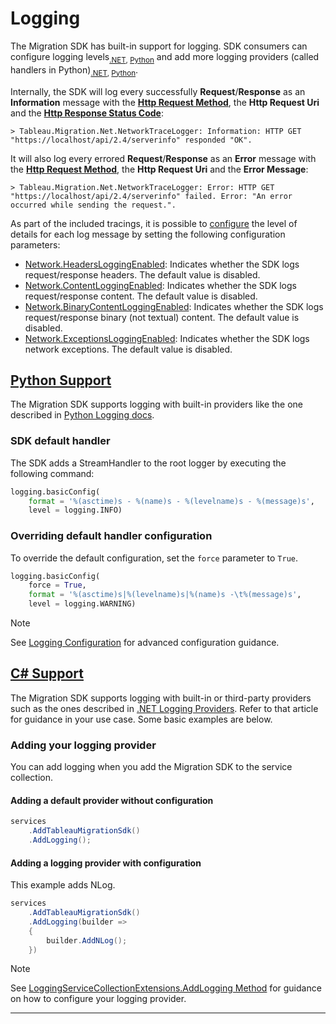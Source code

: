 # Logging

The Migration SDK has built-in support for logging. SDK consumers can configure logging levels<sub>[.NET](https://learn.microsoft.com/en-us/dotnet/api/microsoft.extensions.logging.loglevel), [Python](https://docs.python.org/3/howto/logging.html#logging-levels)</sub> and add more logging providers (called handlers in Python)<sub>[.NET](https://learn.microsoft.com/en-us/dotnet/core/extensions/logging-providers), [Python](https://docs.python.org/3/library/logging.handlers.html)</sub>.

Internally, the SDK will log every successfully **Request**/**Response** as an **Information** message with the [**Http Request Method**](https://developer.mozilla.org/en-US/docs/Web/HTTP/Methods), the **Http Request Uri** and the [**Http Response Status Code**](https://developer.mozilla.org/en-US/docs/Web/HTTP/Status):

```Shell
> Tableau.Migration.Net.NetworkTraceLogger: Information: HTTP GET "https://localhost/api/2.4/serverinfo" responded "OK".
```

It will also log every errored **Request**/**Response** as an **Error** message with the [**Http Request Method**](https://developer.mozilla.org/en-US/docs/Web/HTTP/Methods), the **Http Request Uri** and the **Error Message**:

```Shell
> Tableau.Migration.Net.NetworkTraceLogger: Error: HTTP GET "https://localhost/api/2.4/serverinfo" failed. Error: "An error occurred while sending the request.".
```

As part of the included tracings, it is possible to [configure](configuration.md) the level of details for each log message by setting the following configuration parameters:

- [Network.HeadersLoggingEnabled](xref:Tableau.Migration.Config.NetworkOptions#Tableau_Migration_Config_NetworkOptions_HeadersLoggingEnabled): Indicates whether the SDK logs request/response headers. The default value is disabled.
- [Network.ContentLoggingEnabled](xref:Tableau.Migration.Config.NetworkOptions#Tableau_Migration_Config_NetworkOptions_ContentLoggingEnabled): Indicates whether the SDK logs request/response content. The default value is disabled.
- [Network.BinaryContentLoggingEnabled](xref:Tableau.Migration.Config.NetworkOptions#Tableau_Migration_Config_NetworkOptions_BinaryContentLoggingEnabled): Indicates whether the SDK logs request/response binary (not textual) content. The default value is disabled.
- [Network.ExceptionsLoggingEnabled](xref:Tableau.Migration.Config.NetworkOptions#Tableau_Migration_Config_NetworkOptions_ExceptionsLoggingEnabled): Indicates whether the SDK logs network exceptions. The default value is disabled.

## [Python Support](#tab/Python)

The Migration SDK supports logging with built-in providers like the one described in [Python Logging docs](https://docs.python.org/3/howto/logging.html).

### SDK default handler

The SDK adds a StreamHandler to the root logger by executing the following command:

```Python
logging.basicConfig(
    format = '%(asctime)s - %(name)s - %(levelname)s - %(message)s', 
    level = logging.INFO)
```

### Overriding default handler configuration

To override the default configuration, set the `force` parameter to `True`.

```Python
logging.basicConfig(
    force = True,
    format = '%(asctime)s|%(levelname)s|%(name)s -\t%(message)s',
    level = logging.WARNING)
```

> [!Note]
> See [Logging Configuration](https://docs.python.org/3/library/logging.config.html) for advanced configuration guidance.

## [C# Support](#tab/CSharp)

The Migration SDK supports logging with built-in or third-party providers such as the ones described in [.NET Logging Providers](https://learn.microsoft.com/en-us/dotnet/core/extensions/logging-providers). Refer to that article for guidance in your use case. Some basic examples are below.

### Adding your logging provider

You can add logging when you add the Migration SDK to the service collection.

#### Adding a default provider without configuration

```C#
services        
    .AddTableauMigrationSdk()
    .AddLogging();
```

#### Adding a logging provider with configuration

This example adds NLog.

```C#
services
    .AddTableauMigrationSdk()
    .AddLogging(builder =>
    {
        builder.AddNLog();
    })
```

> [!Note]
> See [LoggingServiceCollectionExtensions.AddLogging Method](https://learn.microsoft.com/en-us/dotnet/api/microsoft.extensions.dependencyinjection.loggingservicecollectionextensions.addlogging) for guidance on how to configure your logging provider.

---
